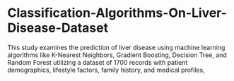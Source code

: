 # Classification-Algorithms-On-Liver-Disease-Dataset
This study examines the prediction of liver disease using machine learning algorithms like K-Nearest Neighbors, Gradient Boosting, Decision Tree, and Random Forest utilizing a dataset of 1700 records with patient demographics, lifestyle factors, family history, and medical profiles,
